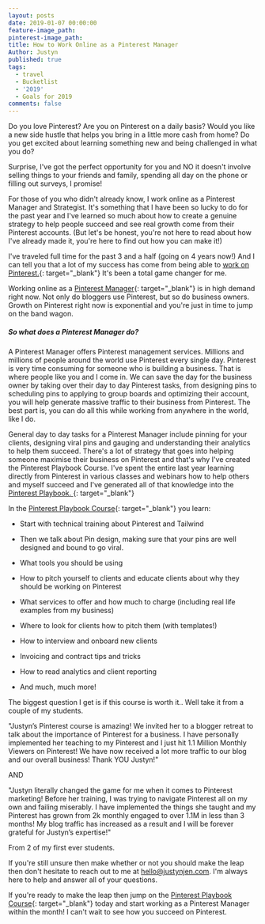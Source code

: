 ```yaml
---
layout: posts
date: 2019-01-07 00:00:00
feature-image_path:
pinterest-image_path:
title: How to Work Online as a Pinterest Manager
Author: Justyn
published: true
tags:
  - travel
  - Bucketlist
  - '2019'
  - Goals for 2019
comments: false
---
```


Do you love Pinterest? Are you on Pinterest on a daily basis? Would you like a new side hustle that helps you bring in a little more cash from home? Do you get excited about learning something new and being challenged in what you do?&nbsp;

Surprise, I've got the perfect opportunity for you and NO it doesn't involve selling things to your friends and family, spending all day on the phone or filling out surveys, I promise!&nbsp;

For those of you who didn't already know, I work online as a Pinterest Manager and Strategist. It's something that I have been so lucky to do for the past year and I've learned so much about how to create a genuine strategy to help people succeed and see real growth come from their Pinterest accounts. (But let's be honest, you're not here to read about how I've already made it, you're here to find out how you can make it!)

I've traveled full time for the past 3 and a half (going on 4 years now!) And I can tell you that a lot of my success has come from being able to [work on Pinterest.](https://justynjen.teachable.com/p/pinterest-playbook-course){: target="_blank"} It's been a total game changer for me.&nbsp;

Working online as a [Pinterest Manager](https://justynjen.teachable.com/p/pinterest-playbook-course){: target="_blank"} is in high demand right now. Not only do bloggers use Pinterest, but so do business owners. Growth on Pinterest right now is exponential and you're just in time to jump on the band wagon.&nbsp;

##### So what does a Pinterest Manager do?

A Pinterest Manager offers Pinterest management services. Millions and millions of people around the world use Pinterest every single day. Pinterest is very time consuming for someone who is building a business. That is where people like you and I come in. We can save the day for the business owner by taking over their day to day Pinterest tasks, from designing pins to scheduling pins to applying to group boards and optimizing their account, you will help generate massive traffic to their business from Pinterest. The best part is, you can do all this while working from anywhere in the world, like I do.&nbsp;

General day to day tasks for a Pinterest Manager include pinning for your clients, designing viral pins and gauging and understanding their analytics to help them succeed. There's a lot of strategy that goes into helping someone maximise their business on Pinterest and that's why I've created the Pinterest Playbook Course. I've spent the entire last year learning directly from Pinterest in various classes and webinars how to help others and myself succeed and I've generated all of that knowledge into the [Pinterest Playbook.&nbsp;](https://justynjen.teachable.com/p/pinterest-playbook-course){: target="_blank"}

In the [Pinterest Playbook Course](https://justynjen.teachable.com/p/pinterest-playbook-course){: target="_blank"} you learn:&nbsp;

* Start with technical training about Pinterest and Tailwind
* Then we talk about Pin design, making sure that your pins are well designed and bound to go viral.&nbsp;
* What tools you should be using
* How to pitch yourself to clients and educate clients about why they should be working on Pinterest
* What services to offer and how much to charge (including real life examples from my business)

* Where to look for clients how to pitch them (with templates!)

* How to interview and onboard new clients

* Invoicing and contract tips and tricks

* How to read analytics and client reporting

* And much, much more!

The biggest question I get is if this course is worth it.. Well take it from a couple of my students.&nbsp;

"Justyn’s Pinterest course is amazing! We invited her to a blogger retreat to talk about the importance of Pinterest for a business. I have personally implemented her teaching to my Pinterest and I just hit 1.1 Million Monthly Viewers on Pinterest! We have now received a lot more traffic to our blog and our overall business! Thank YOU Justyn!"

AND

"Justyn literally changed the game for me when it comes to Pinterest marketing! Before her training, I was trying to navigate Pinterest all on my own and failing miserably. I have implemented the things she taught and my Pinterest has grown from 2k monthly engaged to over 1.1M in less than 3 months! My blog traffic has increased as a result and I will be forever grateful for Justyn’s expertise!"

From 2 of my first ever students.&nbsp;

If you're still unsure then make whether or not you should make the leap then don't hesitate to reach out to me at [hello@justynjen.com](mailto:hello@justynjen.com). I'm always here to help and answer all of your questions.&nbsp;

If you're ready to make the leap then jump on the [Pinterest Playbook Course](https://justynjen.teachable.com/p/pinterest-playbook-course){: target="_blank"} today and start working as a Pinterest Manager within the month! I can't wait to see how you succeed on Pinterest.&nbsp;

&nbsp;
